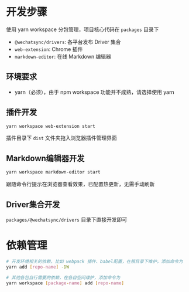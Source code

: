 # 开发步骤

使用 yarn workspace 分包管理，项目核心代码在 `packages` 目录下
- `@wechatsync/drivers`: 各平台发布 Driver 集合
- `web-extension`: Chrome 插件
- `markdown-editor`: 在线 Markdown 编辑器
## 环境要求

- yarn（必须），由于 npm workspace 功能并不成熟，请选择使用 yarn

## 插件开发

``` bash
yarn workspace web-extension start
```

插件目录下 `dist` 文件夹拖入浏览器插件管理界面

## Markdown编辑器开发
``` bash
yarn workspace markdown-editor start
```

跟随命令行提示在浏览器查看效果，已配置热更新，无需手动刷新

## Driver集合开发

`packages/@wechatsync/drivers` 目录下直接开发即可

# 依赖管理

``` bash
# 开发环境相关的依赖，比如 webpack 插件、babel配置，在根目录下维护，添加命令为
yarn add [repo-name] -DW

# 其他各包自行需要的依赖，在各自空间维护，添加命令为
yarn workspace [package-name] add [repo-name]
```